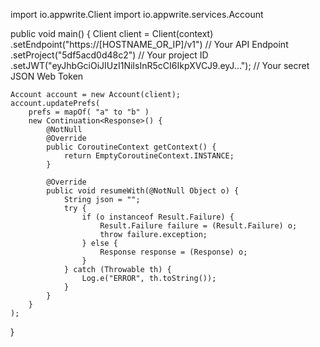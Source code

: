 import io.appwrite.Client
import io.appwrite.services.Account

public void main() {
    Client client = Client(context)
        .setEndpoint("https://[HOSTNAME_OR_IP]/v1") // Your API Endpoint
        .setProject("5df5acd0d48c2") // Your project ID
        .setJWT("eyJhbGciOiJIUzI1NiIsInR5cCI6IkpXVCJ9.eyJ..."); // Your secret JSON Web Token

    Account account = new Account(client);
    account.updatePrefs(
        prefs = mapOf( "a" to "b" )
        new Continuation<Response>() {
            @NotNull
            @Override
            public CoroutineContext getContext() {
                return EmptyCoroutineContext.INSTANCE;
            }

            @Override
            public void resumeWith(@NotNull Object o) {
                String json = "";
                try {
                    if (o instanceof Result.Failure) {
                        Result.Failure failure = (Result.Failure) o;
                        throw failure.exception;
                    } else {
                        Response response = (Response) o;
                    }
                } catch (Throwable th) {
                    Log.e("ERROR", th.toString());
                }
            }
        }
    );
}